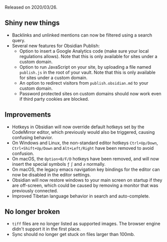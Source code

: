 Released on 2020/03/26.

## Shiny new things

- Backlinks and unlinked mentions can now be filtered using a search query.
- Several new features for Obsidian Publish:
	- Option to insert a Google Analytics code (make sure your local regulations allows). Note that this is only available for sites under a custom domain.
	- Option to run JavaScript on your site, by uploading a file named `publish.js` in the root of your vault. Note that this is only available for sites under a custom domain.
	- An option to redirect visitors from `publish.obsidian.md` to your custom domain.
	- Password protected sites on custom domains should now work even if third party cookies are blocked.

## Improvements

- Hotkeys in Obsidian will now override default hotkeys set by the CodeMirror editor, which previously would also be triggered, causing confusing behavior.
- On Windows and Linux, the non-standard editor hotkeys `Ctrl+Up/Down`, `Ctrl+Shift+Up/Down` and `Alt+Left/Right` have been removed to avoid confusion.
- On macOS, the `Option+B/F/D` hotkeys have been removed, and will now insert the special symbols `ƒ` `∫` and `∂` normally.
- On macOS, the legacy emacs navigation key bindings for the editor can now be disabled in the editor settings.
- Obsidian will now restore windows to your main screen on startup if they are off-screen, which could be caused by removing a monitor that was previously connected.
- Improved Tibetan language behavior in search and auto-complete.

## No longer broken

- `tiff` files are no longer listed as supported images. The browser engine didn't support it in the first place.
- Sync should no longer get stuck on files larger than 100mb.

